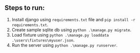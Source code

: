 ## Steps to run:
1. Install django using `requirements.txt` file and `pip install -r requirements.txt`.
2. Create sample sqlite db using `python .\manage.py migrate`.  
3. Load fixture using `python .\manage.py loaddata .\users\fixtures\myuser.json`.
4. Run the server using `python .\manage.py runserver`.
